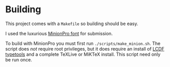 # Building

This project comes with a `Makefile` so building should be easy.

I used the luxurious [MinionPro font](https://fonts.adobe.com/fonts/minion) for
submission.

To build with MinionPro you must first run `./scripts/make_minion.sh`. The
script does *not* require root privileges, but it does require an install of
[LCDF typetools](http://www.lcdf.org/type/) and a complete TeXLive or MiKTeX
install. This script need only be run once.
